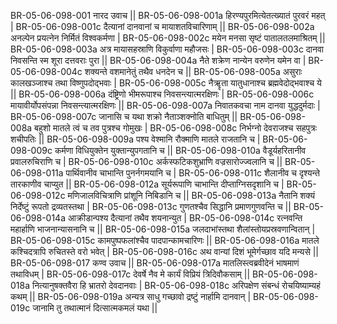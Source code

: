 BR-05-06-098-001  	नारद उवाच ||
BR-05-06-098-001a	हिरण्यपुरमित्येतत्ख्यातं पुरवरं महत् |
BR-05-06-098-001c	दैत्यानां दानवानां च मायाशतविचारिणाम् ||
BR-05-06-098-002a	अनल्पेन प्रयत्नेन निर्मितं विश्वकर्मणा |
BR-05-06-098-002c	मयेन मनसा सृष्टं पातालतलमाश्रितम् ||
BR-05-06-098-003a	अत्र मायासहस्राणि विकुर्वाणा महौजसः |
BR-05-06-098-003c	दानवा निवसन्ति स्म शूरा दत्तवराः पुरा ||
BR-05-06-098-004a	नैते शक्रेण नान्येन वरुणेन यमेन वा |
BR-05-06-098-004c	शक्यन्ते वशमानेतुं तथैव धनदेन च ||
BR-05-06-098-005a	असुराः कालखञ्जाश्च तथा विष्णुपदोद्भवाः |
BR-05-06-098-005c	नैॠृता यातुधानाश्च ब्रह्मवेदोद्भवाश्च ये ||
BR-05-06-098-006a	दंष्ट्रिणो भीमरूपाश्च निवसन्त्यात्मरक्षिणः |
BR-05-06-098-006c	मायावीर्योपसंपन्ना निवसन्त्यात्मरक्षिणः ||
BR-05-06-098-007a	निवातकवचा नाम दानवा युद्धदुर्मदाः |
BR-05-06-098-007c	जानासि च यथा शक्रो नैताञ्शक्नोति बाधितुम् ||
BR-05-06-098-008a	बहुशो मातले त्वं च तव पुत्रश्च गोमुखः |
BR-05-06-098-008c	निर्भग्नो देवराजश्च सहपुत्रः शचीपतिः ||
BR-05-06-098-009a	पश्य वेश्मानि रौक्माणि मातले राजतानि च |
BR-05-06-098-009c	कर्मणा विधियुक्तेन युक्तान्युपगतानि च ||
BR-05-06-098-010a	वैडूर्यहरितानीव प्रवालरुचिराणि च |
BR-05-06-098-010c	अर्कस्फटिकशुभ्राणि वज्रसारोज्ज्वलानि च ||
BR-05-06-098-011a	पार्थिवानीव चाभान्ति पुनर्नगमयानि च |
BR-05-06-098-011c	शैलानीव च दृश्यन्ते तारकाणीव चाप्युत ||
BR-05-06-098-012a	सूर्यरूपाणि चाभान्ति दीप्ताग्निसदृशानि च |
BR-05-06-098-012c	मणिजालविचित्राणि प्रांशूनि निबिडानि च ||
BR-05-06-098-013a	नैतानि शक्यं निर्देष्टुं रूपतो द्रव्यतस्तथा |
BR-05-06-098-013c	गुणतश्चैव सिद्धानि प्रमाणगुणवन्ति च ||
BR-05-06-098-014a	आक्रीडान्पश्य दैत्यानां तथैव शयनान्युत |
BR-05-06-098-014c	रत्नवन्ति महार्हाणि भाजनान्यासनानि च ||
BR-05-06-098-015a	जलदाभांस्तथा शैलांस्तोयप्रस्रवणान्वितान् |
BR-05-06-098-015c	कामपुष्पफलांश्चैव पादपान्कामचारिणः ||
BR-05-06-098-016a	मातले कश्चिदत्रापि रुचितस्ते वरो भवेत् |
BR-05-06-098-016c	अथ वान्यां दिशं भूमेर्गच्छाव यदि मन्यसे ||
BR-05-06-098-017  	कण्व उवाच ||
BR-05-06-098-017a	मातलिस्त्वब्रवीदेनं भाषमाणं तथाविधम् |
BR-05-06-098-017c	देवर्षे नैव मे कार्यं विप्रियं त्रिदिवौकसाम् ||
BR-05-06-098-018a	नित्यानुषक्तवैरा हि भ्रातरो देवदानवाः |
BR-05-06-098-018c	अरिपक्षेण संबन्धं रोचयिष्याम्यहं कथम् ||
BR-05-06-098-019a	अन्यत्र साधु गच्छावो द्रष्टुं नार्हामि दानवान् |
BR-05-06-098-019c	जानामि तु तथात्मानं दित्सात्मकमलं यथा ||
